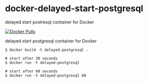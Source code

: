 # docker-delayed-start-postgresql
delayed start postresql container for Docker

[![Docker Pulls](https://img.shields.io/docker/pulls/tkuchiki/delayed-postgresql.svg?style=for-the-badge)](https://hub.docker.com/r/tkuchiki/delayed-postgresql/)

delayed start postgresql container for Docker

```console
$ docker build -t delayed-postgresql .

# start after 30 seconds
$ docker run -t delayed-postgresql

# start after 60 seconds
$ docker run -t delayed-postgresql 60
```
